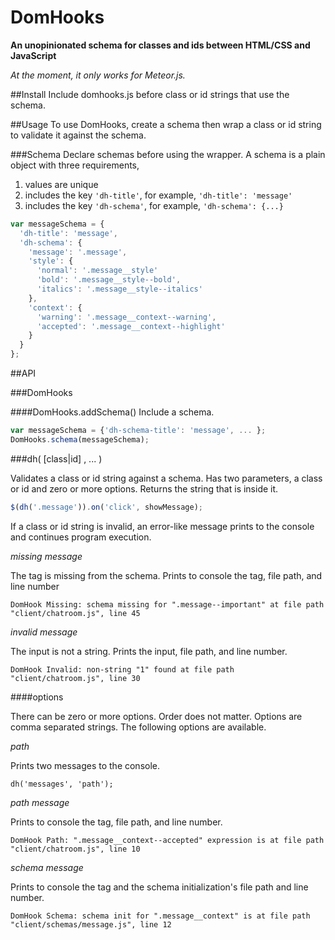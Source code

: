 # DomHooks
**An unopinionated schema for classes and ids between HTML/CSS and JavaScript**

*At the moment, it only works for Meteor.js.*

##Install
Include domhooks.js before class or id strings that use the schema.

##Usage
To use DomHooks, create a schema then wrap a class or id string to validate it against the schema.

###Schema
Declare schemas before using the wrapper. A schema is a plain object with three requirements, 

1. values are unique
2. includes the key `'dh-title'`, for example, `'dh-title': 'message'` 
2. includes the key `'dh-schema'`, for example, `'dh-schema': {...}` 

```javascript
var messageSchema = {
  'dh-title': 'message',
  'dh-schema': {
    'message': '.message',
    'style': {
      'normal': '.message__style'
      'bold': '.message__style--bold',
      'italics': '.message__style--italics'
    },
    'context': {
      'warning': '.message__context--warning',
      'accepted': '.message__context--highlight'
    }
  }
};
```

##API

###DomHooks

####DomHooks.addSchema()
Include a schema.

```javascript
var messageSchema = {'dh-schema-title': 'message', ... };
DomHooks.schema(messageSchema);
```

###dh( [class|id] , ... )

Validates a class or id string against a schema. Has two parameters, a class or id and zero or more options. Returns the string that is inside it. 

```javascript
$(dh('.message')).on('click', showMessage);
```

If a class or id string is invalid, an error-like message prints to the console and continues program execution.

*missing message*

The tag is missing from the schema. Prints to console the tag, file path, and line number

`DomHook Missing: schema missing for ".message--important" at file path "client/chatroom.js", line 45`

*invalid message*

The input is not a string. Prints the input, file path, and line number.

`DomHook Invalid: non-string "1" found at file path "client/chatroom.js", line 30`

####options

There can be zero or more options. Order does not matter. Options are comma separated strings. The following options are available.

*path*

Prints two messages to the console.

`dh('messages', 'path');`

*path message*

Prints to console the tag, file path, and line number.

`DomHook Path: ".message__context--accepted" expression is at file path "client/chatroom.js", line 10`

*schema message*

Prints to console the tag and the schema initialization's file path and line number.

`DomHook Schema: schema init for ".message__context" is at file path "client/schemas/message.js", line 12`






